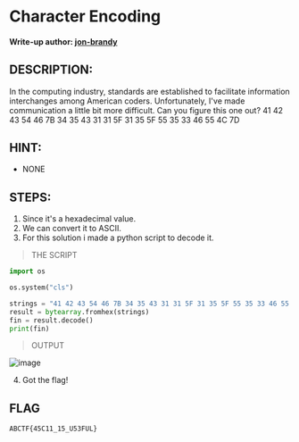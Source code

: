 # Character Encoding
#### Write-up author: [jon-brandy](https://github.com/jon-brandy)
## DESCRIPTION:
In the computing industry, standards are established to facilitate information interchanges among American coders. 
Unfortunately, I've made communication a little bit more difficult. 
Can you figure this one out? 41 42 43 54 46 7B 34 35 43 31 31 5F 31 35 5F 55 35 33 46 55 4C 7D
## HINT:
- NONE
## STEPS:
1. Since it's a hexadecimal value.
2. We can convert it to ASCII.
3. For this solution i made a python script to decode it.

> THE SCRIPT

```py
import os

os.system("cls")

strings = "41 42 43 54 46 7B 34 35 43 31 31 5F 31 35 5F 55 35 33 46 55 4C 7D"
result = bytearray.fromhex(strings)
fin = result.decode()
print(fin)
```

> OUTPUT


![image](https://user-images.githubusercontent.com/70703371/195369745-b0831897-ff23-403f-b8b7-202e517f699d.png)


4. Got the flag!


## FLAG

```
ABCTF{45C11_15_U53FUL}
```
